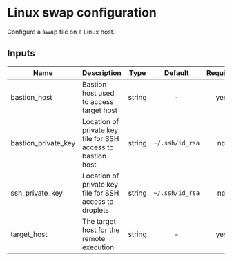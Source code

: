 # Linux swap configuration

Configure a swap file on a Linux host.

## Inputs

| Name | Description | Type | Default | Required |
|------|-------------|:----:|:-----:|:-----:|
| bastion\_host | Bastion host used to access target host | string | - | yes |
| bastion\_private\_key | Location of private key file for SSH access to bastion host | string | `~/.ssh/id_rsa` | no |
| ssh\_private\_key | Location of private key file for SSH access to droplets | string | `~/.ssh/id_rsa` | no |
| target\_host | The target host for the remote execution | string | - | yes |

